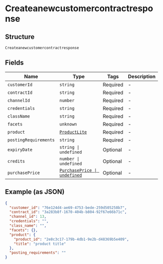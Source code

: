 
# Createanewcustomercontractresponse

## Structure

`Createanewcustomercontractresponse`

## Fields

| Name | Type | Tags | Description |
|  --- | --- | --- | --- |
| `customerId` | `string` | Required | - |
| `contractId` | `string` | Required | - |
| `channelId` | `number` | Required | - |
| `credentials` | `string` | Required | - |
| `className` | `string` | Required | - |
| `facets` | `unknown` | Required | - |
| `product` | [`ProductLite`](../../doc/models/product-lite.md) | Required | - |
| `postingRequirements` | `string` | Required | - |
| `expiryDate` | `string \| undefined` | Optional | - |
| `credits` | `number \| undefined` | Optional | - |
| `purchasePrice` | [`PurchasePrice \| undefined`](../../doc/models/purchase-price.md) | Optional | - |

## Example (as JSON)

```json
{
  "customer_id": "76e124d4-ae69-4753-bede-259d505258b7",
  "contract_id": "3a283b8f-1670-404b-b804-92f67e66b71c",
  "channel_id": 13,
  "credentials": "",
  "class_name": "",
  "facets": {},
  "product": {
    "product_id": "2e8c3c17-179b-4db1-9e2b-d48369b5e409",
    "title": "product title"
  },
  "posting_requirements": ""
}
```


